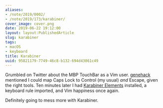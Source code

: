 ```yaml
---
aliases:
- /note/2019/0002/
- /note/2019/173/karabiner/
cover_image: cover.png
date: 2019-06-22 19:12:00
layout: layout:PublishedArticle
slug: karabiner
tags:
- macOS
- keyboard
title: Karabiner
uuid: 95821179-7749-46c8-b132-694d43861c49
---
```


Grumbled on Twitter about the MBP TouchBar as a Vim user. [genehack][] mentioned
I could map Caps Lock to Control (my usual) *and* Escape, given the right tools.
Ten minutes later I had [Karabiner Elements][] installed, a keyboard rule imported, and
Vim happiness once again.

[genehack]: https://twitter.com/genehack
[Karabiner Elements]: https://pqrs.org/osx/karabiner/

Definitely going to mess more with Karabiner.